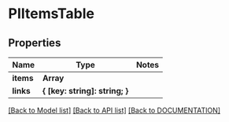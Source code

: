 # PIItemsTable

## Properties
Name | Type | Notes
------------ | ------------- | -------------
**items** | **Array<PITable>**
**links** | **{ [key: string]: string; }**

[[Back to Model list]](../../DOCUMENTATION.md#documentation-for-models) [[Back to API list]](../../DOCUMENTATION.md#documentation-for-api-endpoints) [[Back to DOCUMENTATION]](../../DOCUMENTATION.md)
